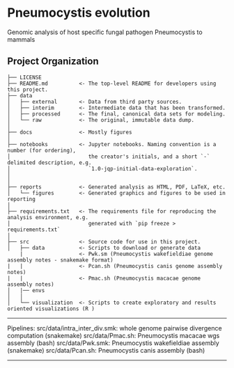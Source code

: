 Pneumocystis evolution
==============================

Genomic analysis of host specific fungal pathogen Pneumocystis to mammals

Project Organization
------------

    ├── LICENSE
    ├── README.md          <- The top-level README for developers using this project.
    ├── data
    │   ├── external       <- Data from third party sources.
    │   ├── interim        <- Intermediate data that has been transformed.
    │   ├── processed      <- The final, canonical data sets for modeling.
    │   └── raw            <- The original, immutable data dump.
    │
    ├── docs               <- Mostly figures
    │
    ├── notebooks          <- Jupyter notebooks. Naming convention is a number (for ordering),
    │                         the creator's initials, and a short `-` delimited description, e.g.
    │                         `1.0-jqp-initial-data-exploration`.
    │
    │
    ├── reports            <- Generated analysis as HTML, PDF, LaTeX, etc.
    │   └── figures        <- Generated graphics and figures to be used in reporting
    │
    ├── requirements.txt   <- The requirements file for reproducing the analysis environment, e.g.
    │                         generated with `pip freeze > requirements.txt`
    │
    ├── src                <- Source code for use in this project.
    │   ├── data           <- Scripts to download or generate data 
        |                  <- Pwk.sm (Pneumocystis wakefieldiae genome assembly notes - snakemake format)
    |   |                  <- Pcan.sh (Pneumocystis canis genome assembly notes)
    |   |                  <- Pmac.sh (Pneumocystis macacae genome assembly notes)
    │   |── envs
    │   │
    │   └── visualization  <- Scripts to create exploratory and results oriented visualizations (R )

------------
Pipelines:
    src/data/intra_inter_div.smk:   whole genome pairwise divergence computation (snakemake)
    src/data/Pmac.sh:   Pneumocystis macacae wgs assembly (bash)
    src/data/Pwk.smk:   Pneumocystis wakefieldiae assembly (snakemake)
    src/data/Pcan.sh:   Pneumocystis canis assembly (bash)

    

--------

